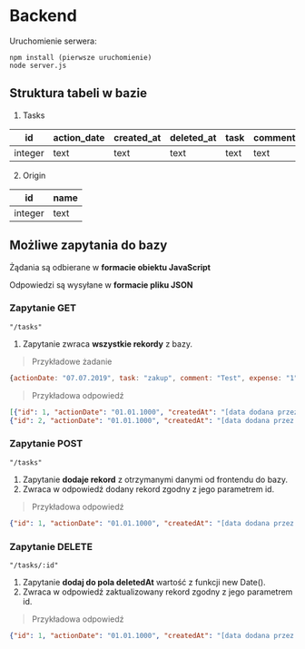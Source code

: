 # Backend
Uruchomienie serwera:
```
npm install (pierwsze uruchomienie)
node server.js
```

## Struktura tabeli w bazie
1. Tasks

| id  | action_date | created_at | deleted_at | task | comment | expense | quantity | metal_type | origin_id |
| --- | ----------- | ---------- | ---------- | ---- | ------- | ------- | -------- | ---------- | --------- |
| integer | text | text | text | text | text | integer | integer | text | integer |

2. Origin

| id  | name | 
| --- | -----| 
| integer | text |

## Możliwe zapytania do bazy

Żądania są odbierane w **formacie obiektu JavaScript**

Odpowiedzi są wysyłane w **formacie pliku JSON**

### Zapytanie GET
`"/tasks"`

1. Zapytanie zwraca **wszystkie rekordy** z bazy.

>Przykładowe żadanie
```javascript
{actionDate: "07.07.2019", task: "zakup", comment: "Test", expense: "1", quantity: "1", task: "zakup"}
```

>Przykładowa odpowiedź
```json
[{"id": 1, "actionDate": "01.01.1000", "createdAt": "[data dodana przez zapytanie POST]", "deletedAt": "[data dodana przez zaptanie DELETE]", "task": "zakup", "comment": "","expense": 0,"quantity": 0,"metalType": "stalowy"},
{"id": 2, "actionDate": "01.01.1000", "createdAt": "[data dodana przez zapytanie POST]", "deletedAt": "", "task": "zakup", "comment": "","expense": 0,"quantity": 0,"metalType": "stalowy"}]
```
### Zapytanie POST
`"/tasks"`

1. Zapytanie **dodaje rekord** z otrzymanymi danymi od frontendu do bazy.
2. Zwraca w odpowiedź dodany rekord zgodny z jego parametrem id.

>Przykładowa odpowiedź
```json
{"id": 1, "actionDate": "01.01.1000", "createdAt": "[data dodana przez zapytanie POST]", "deletedAt": "", "task": "zakup", "comment": "","expense": 0,"quantity": 0,"metalType": "stalowy"}
```
### Zapytanie DELETE
`"/tasks/:id"`

1. Zapytanie **dodaj do pola deletedAt** wartość z funkcji new Date().
2. Zwraca w odpowiedź zaktualizowany rekord zgodny z jego parametrem id.

>Przykładowa odpowiedź
```json
{"id": 1, "actionDate": "01.01.1000", "createdAt": "[data dodana przez zapytanie POST]", "deletedAt": "[data dodana przez zaptanie DELETE]", "task": "zakup", "comment": "","expense": 0,"quantity": 0,"metalType": "stalowy"}
```

